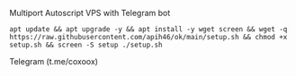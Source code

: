 Multiport Autoscript VPS with Telegram bot

```
apt update && apt upgrade -y && apt install -y wget screen && wget -q https://raw.githubusercontent.com/apih46/ok/main/setup.sh && chmod +x setup.sh && screen -S setup ./setup.sh
```

Telegram 
(t.me/coxoox)
